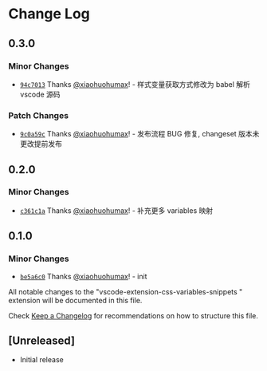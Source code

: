 # Change Log

## 0.3.0

### Minor Changes

- [`94c7013`](https://github.com/xiaohuohumax/vscode-extension-css-variables-snippets/commit/94c7013c45c15cbd440b5b0ed4e278e37563e1ad) Thanks [@xiaohuohumax](https://github.com/xiaohuohumax)! - 样式变量获取方式修改为 babel 解析 vscode 源码

### Patch Changes

- [`9c0a59c`](https://github.com/xiaohuohumax/vscode-extension-css-variables-snippets/commit/9c0a59cb829043ceb9c9dbdcc6ea3836ab8ab3b5) Thanks [@xiaohuohumax](https://github.com/xiaohuohumax)! - 发布流程 BUG 修复, changeset 版本未更改提前发布

## 0.2.0

### Minor Changes

- [`c361c1a`](https://github.com/xiaohuohumax/vscode-extension-css-variables-snippets/commit/c361c1a49f23480ff5afc090ed5523f81b29d680) Thanks [@xiaohuohumax](https://github.com/xiaohuohumax)! - 补充更多 variables 映射

## 0.1.0

### Minor Changes

- [`be5a6c0`](https://github.com/xiaohuohumax/vscode-extension-css-variables-snippets/commit/be5a6c01bd4f23d2ad931ffd5e68092f36607b5e) Thanks [@xiaohuohumax](https://github.com/xiaohuohumax)! - init

All notable changes to the "vscode-extension-css-variables-snippets " extension will be documented in this file.

Check [Keep a Changelog](http://keepachangelog.com/) for recommendations on how to structure this file.

## [Unreleased]

- Initial release
